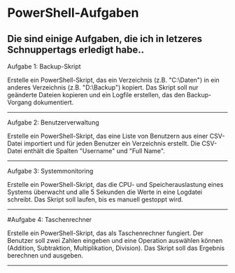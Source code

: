 # PowerShell-Aufgaben
Die sind einige Aufgaben, die ich in letzeres Schnuppertags erledigt habe..
----------------------------------------------------------------------------------------------------

Aufgabe 1: Backup-Skript

Erstelle ein PowerShell-Skript, das ein Verzeichnis (z.B. "C:\Daten") in ein anderes Verzeichnis (z.B. "D:\Backup") kopiert. 
Das Skript soll nur geänderte Dateien kopieren und ein Logfile erstellen, das den Backup-Vorgang dokumentiert.






------------------------------------------------------------------------------------------------------




Aufgabe 2: Benutzerverwaltung

Erstelle ein PowerShell-Skript, das eine Liste von Benutzern aus einer CSV-Datei importiert und für jeden Benutzer ein Verzeichnis erstellt. 
Die CSV-Datei enthält die Spalten "Username" und "Full Name".




---------------------------------------------------------------------------------------------------------------




Aufgabe 3: Systemmonitoring

Erstelle ein PowerShell-Skript, das die CPU- und Speicherauslastung eines Systems überwacht und alle 5 Sekunden die Werte in eine Logdatei schreibt. Das Skript soll laufen, bis es manuell gestoppt wird.





--------------------------------------------------------------------------------------------------------



#Aufgabe 4: Taschenrechner

Erstelle ein PowerShell-Skript, das als Taschenrechner fungiert. 
Der Benutzer soll zwei Zahlen eingeben und eine Operation auswählen können (Addition, Subtraktion, Multiplikation, Division). 
Das Skript soll das Ergebnis berechnen und ausgeben.



---------------------------------------------------------------------------------------------------------------------------------




